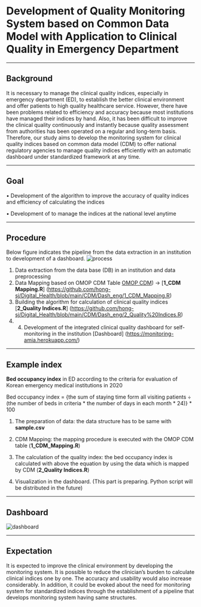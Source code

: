 
# Development of Quality Monitoring System based on Common Data Model with Application to Clinical Quality in Emergency Department

---

## Background
It is necessary to manage the clinical quality indices, especially in emergency department (ED), to establish the better clinical environment and offer patients to high quality healthcare service. However, there have been problems related to efficiency and accuracy because most institutions have managed their indices by hand. Also, it has been difficult to improve the clinical quality continuously and instantly because quality assessment from authorities has been operated on a regular and long-term basis. Therefore, our study aims to develop the monitoring system for clinical quality indices based on common data model (CDM) to offer national regulatory agencies to manage quality indices efficiently with an automatic dashboard under standardized framework at any time.

---

## Goal
•	Development of the algorithm to improve the accuracy of quality indices and efficiency of calculating the indices

•	Development of <Monitoring system of clinical quality indices > to manage the indices at the national level anytime

---

## Procedure

Below figure indicates the pipeline from the data extraction in an institution to development of a dashboard.
![process](https://user-images.githubusercontent.com/28096343/109112997-db136c80-777e-11eb-8c4e-90652f598026.png)

1) Data extraction from the data base (DB) in an institution and data preprocessing
2) Data Mapping based on OMOP CDM Table [OMOP CDM](https://ohdsi.github.io/CommonDataModel/cdm531.html#omop_cdm_v531)) -> [__1_CDM Mapping.R__] (https://github.com/hong-sj/Digital_Health/blob/main/CDM/Dash_eng/1_CDM_Mapping.R)
3) Building the algorithm for calculation of clinical quality indices [__2_Quality Indices.R__] (https://github.com/hong-sj/Digital_Health/blob/main/CDM/Dash_eng/2_Quality%20Indices.R)
4) 4.	Development of the integrated clinical quality dashboard for self-monitoring in the institution [Dashboard] (https://monitoring-amia.herokuapp.com/)

---

## Example index

__Bed occupancy index__ in ED according to the criteria for evaluation of Korean emergency medical institutions in 2020

Bed occupancy index = {the sum of staying time form all visiting patients ÷ (the number of beds in criteria * the number of days in each month * 24)} * 100


1. The preparation of data: the data structure has to be same with __sample.csv__

2. CDM Mapping: the mapping procedure is executed with the OMOP CDM table (__1_CDM_Mapping.R__)

3. The calculation of the quality index: the bed occupancy index is calculated with above the equation by using the data which is mapped by CDM (__2_Quality Indices.R__)

4. Visualization in the dashboard. (This part is preparing. Python script will be distributed in the future)

---

## Dashboard

![dashboard](https://user-images.githubusercontent.com/28096343/109113959-5d506080-7780-11eb-892a-d589b6d2ade6.png)

---

## Expectation

It is expected to improve the clinical environment by developing the monitoring system. It is possible to reduce the clinician’s burden to calculate clinical indices one by one. The accuracy and usability would also increase considerably. In addition, it could be evoked about the need for monitoring system for standardized indices through the establishment of a pipeline that develops monitoring system having same structures.



